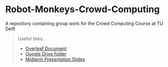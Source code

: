 # Robot-Monkeys-Crowd-Computing
A repository containing group work for the Crowd Computing Course at TU Delft

> Useful links:
> - [Overleaf Document](https://www.overleaf.com/project/5eb3356fc184ea0001895621)
> - [Google Drive folder](https://drive.google.com/drive/folders/1PWEe0p09HA65QKg9iBCxWdSSIrie55Ae?usp=sharing)
> - [Midterm Presentation Slides](https://docs.google.com/presentation/d/11CL6IM0RIl1mIglDF-Zxc5HlIBibgB_-hA9_wYWYxoE/edit?usp=sharing)
